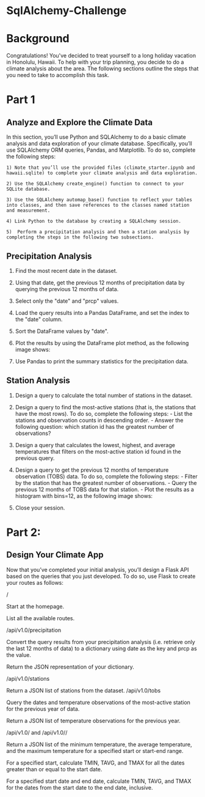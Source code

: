 # SqlAlchemy-Challenge

# Background 

Congratulations! You've decided to treat yourself to a long holiday vacation in Honolulu, Hawaii. To help with your trip planning, you decide to do a climate analysis about the area. The following sections outline the steps that you need to take to accomplish this task.

# Part 1 

## Analyze and Explore the Climate Data

In this section, you’ll use Python and SQLAlchemy to do a basic climate analysis and data exploration of your climate database. Specifically, you’ll use SQLAlchemy ORM queries, Pandas, and Matplotlib. To do so, complete the following steps:

    1) Note that you’ll use the provided files (climate_starter.ipynb and hawaii.sqlite) to complete your climate analysis and data exploration.

    2) Use the SQLAlchemy create_engine() function to connect to your SQLite database.

    3) Use the SQLAlchemy automap_base() function to reflect your tables into classes, and then save references to the classes named station and measurement.

    4) Link Python to the database by creating a SQLAlchemy session.
    
    5)  Perform a precipitation analysis and then a station analysis by completing the steps in the following two subsections.
    
## Precipitation Analysis

   1) Find the most recent date in the dataset.

   2) Using that date, get the previous 12 months of precipitation data by querying the previous 12 months of data.
   
   3) Select only the "date" and "prcp" values.

   4) Load the query results into a Pandas DataFrame, and set the index to the "date" column.

   5) Sort the DataFrame values by "date".

   6) Plot the results by using the DataFrame plot method, as the following image shows:
   
   7) Use Pandas to print the summary statistics for the precipitation data.

## Station Analysis

   1) Design a query to calculate the total number of stations in the dataset.

   2) Design a query to find the most-active stations (that is, the stations that have the most rows). To do so, complete the following steps:
            - List the stations and observation counts in descending order.
            - Answer the following question: which station id has the greatest number of observations?
   
   3) Design a query that calculates the lowest, highest, and average temperatures that filters on the most-active station id found in the previous query.
   
   4) Design a query to get the previous 12 months of temperature observation (TOBS) data. To do so, complete the following steps:
               - Filter by the station that has the greatest number of observations.
               - Query the previous 12 months of TOBS data for that station.
               - Plot the results as a histogram with bins=12, as the following image shows:
               
   5) Close your session.
  
# Part 2: 

## Design Your Climate App

Now that you’ve completed your initial analysis, you’ll design a Flask API based on the queries that you just developed. To do so, use Flask to create your routes as follows:

/

Start at the homepage.

List all the available routes.

/api/v1.0/precipitation

Convert the query results from your precipitation analysis (i.e. retrieve only the last 12 months of data) to a dictionary using date as the key and prcp as the value.

Return the JSON representation of your dictionary.

/api/v1.0/stations

Return a JSON list of stations from the dataset.
/api/v1.0/tobs

Query the dates and temperature observations of the most-active station for the previous year of data.

Return a JSON list of temperature observations for the previous year.

/api/v1.0/<start> and /api/v1.0/<start>/<end>

Return a JSON list of the minimum temperature, the average temperature, and the maximum temperature for a specified start or start-end range.

For a specified start, calculate TMIN, TAVG, and TMAX for all the dates greater than or equal to the start date.

For a specified start date and end date, calculate TMIN, TAVG, and TMAX for the dates from the start date to the end date, inclusive.
